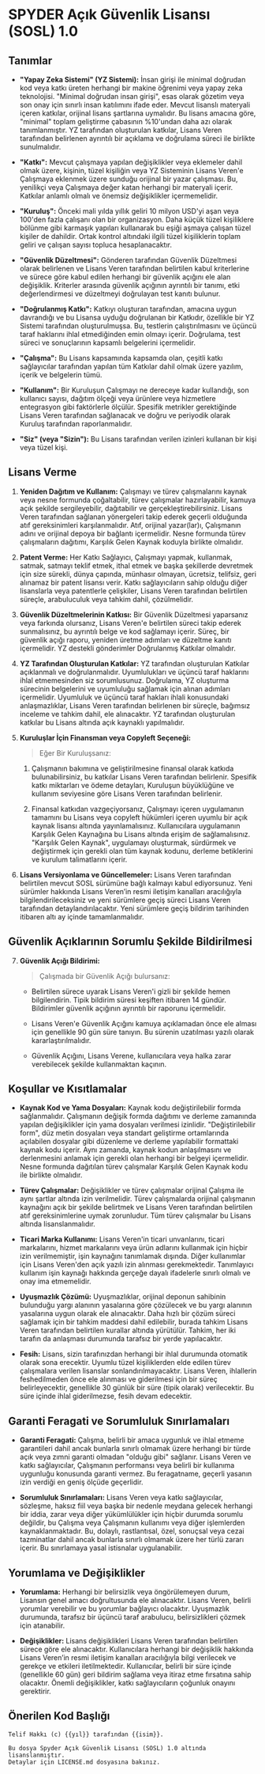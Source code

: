 # SPYDER Açık Güvenlik Lisansı (SOSL) 1.0 

## Tanımlar 

- **"Yapay Zeka Sistemi" (YZ Sistemi):** 
    İnsan girişi ile minimal doğrudan kod veya katkı üreten herhangi bir makine öğrenimi veya yapay zeka teknolojisi. "Minimal doğrudan insan girişi", esas olarak gözetim veya son onay için sınırlı insan katılımını ifade eder. Mevcut lisanslı materyali içeren katkılar, orijinal lisans şartlarına uymalıdır. Bu lisans amacına göre, "minimal" toplam geliştirme çabasının %10'undan daha azı olarak tanımlanmıştır. YZ tarafından oluşturulan katkılar, Lisans Veren tarafından belirlenen ayrıntılı bir açıklama ve doğrulama süreci ile birlikte sunulmalıdır.

- **"Katkı":** 
    Mevcut çalışmaya yapılan değişiklikler veya eklemeler dahil olmak üzere, kişinin, tüzel kişiliğin veya YZ Sisteminin Lisans Veren'e Çalışmaya eklenmek üzere sunduğu orijinal bir yazar çalışması. Bu, yenilikçi veya Çalışmaya değer katan herhangi bir materyali içerir. Katkılar anlamlı olmalı ve önemsiz değişiklikler içermemelidir.

- **"Kuruluş":**
    Önceki mali yılda yıllık geliri 10 milyon USD'yi aşan veya 100'den fazla çalışanı olan bir organizasyon. Daha küçük tüzel kişiliklere bölünme gibi karmaşık yapıları kullanarak bu eşiği aşmaya çalışan tüzel kişiler de dahildir. Ortak kontrol altındaki ilgili tüzel kişiliklerin toplam geliri ve çalışan sayısı topluca hesaplanacaktır.

- **"Güvenlik Düzeltmesi":**
    Gönderen tarafından Güvenlik Düzeltmesi olarak belirlenen ve Lisans Veren tarafından belirtilen kabul kriterlerine ve sürece göre kabul edilen herhangi bir güvenlik açığını ele alan değişiklik. Kriterler arasında güvenlik açığının ayrıntılı bir tanımı, etki değerlendirmesi ve düzeltmeyi doğrulayan test kanıtı bulunur.

- **"Doğrulanmış Katkı":**
    Katkıyı oluşturan tarafından, amacına uygun davrandığı ve bu Lisansa uyduğu doğrulanan bir Katkıdır, özellikle bir YZ Sistemi tarafından oluşturulmuşsa. Bu, testlerin çalıştırılmasını ve üçüncü taraf haklarını ihlal etmediğinden emin olmayı içerir. Doğrulama, test süreci ve sonuçlarının kapsamlı belgelerini içermelidir.

- **"Çalışma":**
    Bu Lisans kapsamında kapsamda olan, çeşitli katkı sağlayıcılar tarafından yapılan tüm Katkılar dahil olmak üzere yazılım, içerik ve belgelerin tümü.

- **"Kullanım":**
    Bir Kuruluşun Çalışmayı ne dereceye kadar kullandığı, son kullanıcı sayısı, dağıtım ölçeği veya ürünlere veya hizmetlere entegrasyon gibi faktörlerle ölçülür. Spesifik metrikler gerektiğinde Lisans Veren tarafından sağlanacak ve doğru ve periyodik olarak
    Kuruluş tarafından raporlanmalıdır.

- **"Siz" (veya "Sizin"):**
    Bu Lisans tarafından verilen izinleri kullanan bir kişi veya tüzel kişi.

## Lisans Verme

1. **Yeniden Dağıtım ve Kullanım:**
    Çalışmayı ve türev çalışmalarını kaynak veya nesne formunda çoğaltabilir, türev çalışmalar hazırlayabilir, kamuya açık şekilde sergileyebilir, dağıtabilir ve gerçekleştirebilirsiniz. Lisans Veren tarafından sağlanan yönergeleri takip ederek geçerli olduğunda atıf gereksinimleri karşılanmalıdır. Atıf, orijinal yazar(lar)ı, Çalışmanın adını ve orijinal depoya bir bağlantı içermelidir. Nesne formunda türev çalışmaların dağıtımı, Karşılık Gelen Kaynak koduyla birlikte olmalıdır.

2. **Patent Verme:**
    Her Katkı Sağlayıcı, Çalışmayı yapmak, kullanmak, satmak, satmayı teklif etmek, ithal etmek ve başka şekillerde devretmek için size sürekli, dünya çapında, münhasır olmayan, ücretsiz, telifsiz, geri alınamaz bir patent lisansı verir. Katkı sağlayıcıların sahip olduğu diğer lisanslarla veya patentlerle çelişkiler, Lisans Veren tarafından belirtilen süreçle, arabuluculuk veya tahkim dahil, çözülmelidir.

3. **Güvenlik Düzeltmelerinin Katkısı:**
    Bir Güvenlik Düzeltmesi yaparsanız veya farkında olursanız, Lisans Veren'e belirtilen süreci takip ederek sunmalısınız, bu ayrıntılı belge ve kod sağlamayı içerir. Süreç, bir güvenlik açığı raporu, yeniden üretme adımları ve düzeltme kanıtı içermelidir. YZ destekli gönderimler Doğrulanmış Katkılar olmalıdır.

4. **YZ Tarafından Oluşturulan Katkılar:**
    YZ tarafından oluşturulan Katkılar açıklanmalı ve doğrulanmalıdır. Uyumlulukları ve üçüncü taraf haklarını ihlal etmemesinden siz sorumlusunuz. Doğrulama, YZ oluşturma sürecinin belgelerini ve uyumluluğu sağlamak için alınan adımları içermelidir. Uyumluluk ve üçüncü taraf hakları ihlali konusundaki anlaşmazlıklar, Lisans Veren tarafından belirlenen bir süreçle, bağımsız inceleme ve tahkim dahil, ele alınacaktır. YZ tarafından oluşturulan katkılar bu Lisans altında açık kaynaklı yapılmalıdır.

5. **Kuruluşlar İçin Finansman veya Copyleft Seçeneği:**
    > Eğer Bir Kuruluşsanız:

    1. Çalışmanın bakımına ve geliştirilmesine finansal olarak katkıda bulunabilirsiniz, bu katkılar Lisans Veren tarafından belirlenir. Spesifik katkı miktarları ve ödeme detayları, Kuruluşun büyüklüğüne ve kullanım seviyesine göre Lisans Veren tarafından belirlenir.

    2. Finansal katkıdan vazgeçiyorsanız, Çalışmayı içeren uygulamanın tamamını bu Lisans veya copyleft hükümleri içeren uyumlu bir açık kaynak lisansı altında yayınlamalısınız. Kullanıcılara uygulamanın Karşılık Gelen Kaynağına bu Lisans altında erişim de sağlamalısınız. "Karşılık Gelen Kaynak", uygulamayı oluşturmak, sürdürmek ve değiştirmek için gerekli olan tüm kaynak kodunu, derleme betiklerini ve kurulum talimatlarını içerir.

6. **Lisans Versiyonlama ve Güncellemeler:**
    Lisans Veren tarafından belirtilen mevcut SOSL sürümüne bağlı kalmayı kabul ediyorsunuz. Yeni sürümler hakkında Lisans Veren’in resmi iletişim kanalları aracılığıyla bilgilendirileceksiniz ve yeni sürümlere geçiş süreci Lisans Veren tarafından detaylandırılacaktır. Yeni sürümlere geçiş bildirim tarihinden itibaren altı ay içinde tamamlanmalıdır.

## Güvenlik Açıklarının Sorumlu Şekilde Bildirilmesi

7. **Güvenlik Açığı Bildirimi:**
    > Çalışmada bir Güvenlik Açığı bulursanız:

    - Belirtilen sürece uyarak Lisans Veren'i gizli bir şekilde hemen bilgilendirin. Tipik bildirim süresi keşiften itibaren 14 gündür. Bildirimler güvenlik açığının ayrıntılı bir raporunu içermelidir.

    - Lisans Veren'e Güvenlik Açığını kamuya açıklamadan önce ele alması için genellikle 90 gün süre tanıyın. Bu sürenin uzatılması yazılı olarak kararlaştırılmalıdır.

    - Güvenlik Açığını, Lisans Verene, kullanıcılara veya halka zarar verebilecek şekilde kullanmaktan kaçının. 

## Koşullar ve Kısıtlamalar

- **Kaynak Kod ve Yama Dosyaları:**
    Kaynak kodu değiştirilebilir formda sağlanmalıdır. Çalışmanın değişik formda dağıtımı ve derleme zamanında yapılan değişiklikler için yama dosyaları verilmesi izinlidir. "Değiştirilebilir form", düz metin dosyaları veya standart geliştirme ortamlarında açılabilen dosyalar gibi düzenleme ve derleme yapılabilir formattaki kaynak kodu içerir. Aynı zamanda, kaynak kodun anlaşılmasını ve derlenmesini anlamak için gerekli olan herhangi bir belgeyi içermelidir. Nesne formunda dağıtılan türev çalışmalar Karşılık Gelen Kaynak kodu ile birlikte olmalıdır.

- **Türev Çalışmalar:**
    Değişiklikler ve türev çalışmalar orijinal Çalışma ile aynı şartlar altında izin verilmelidir. Türev çalışmalarda orijinal çalışmanın kaynağını açık bir şekilde belirtmek ve Lisans Veren tarafından belirtilen atıf gereksinimlerine uymak zorunludur. Tüm türev çalışmalar bu Lisans altında lisanslanmalıdır.

- **Ticari Marka Kullanımı:**
    Lisans Veren'in ticari unvanlarını, ticari markalarını, hizmet markalarını veya ürün adlarını kullanmak için hiçbir izin verilmemiştir, işin kaynağını tanımlamak dışında. Diğer kullanımlar için Lisans Veren'den açık yazılı izin alınması gerekmektedir. Tanımlayıcı kullanım işin kaynağı hakkında gerçeğe dayalı ifadelerle sınırlı olmalı ve onay ima etmemelidir.

- **Uyuşmazlık Çözümü:**
    Uyuşmazlıklar, orijinal deponun sahibinin bulunduğu yargı alanının yasalarına göre çözülecek ve bu yargı alanının yasalarına uygun olarak ele alınacaktır. Daha hızlı bir çözüm süreci sağlamak için bir tahkim maddesi dahil edilebilir, burada tahkim Lisans Veren tarafından belirtilen kurallar altında yürütülür. Tahkim, her iki tarafın da anlaşması durumunda tarafsız bir yerde yapılacaktır.

- **Fesih:**
    Lisans, sizin tarafınızdan herhangi bir ihlal durumunda otomatik olarak sona erecektir. Uyumlu tüzel kişiliklerden elde edilen türev çalışmalara verilen lisanslar sonlandırılmayacaktır. Lisans Veren, ihlallerin feshedilmeden önce ele alınması ve giderilmesi için bir süreç belirleyecektir, genellikle 30 günlük bir süre (tipik olarak) verilecektir. Bu süre içinde ihlal giderilmezse, fesih devam edecektir.

## Garanti Feragati ve Sorumluluk Sınırlamaları

- **Garanti Feragati:**
    Çalışma, belirli bir amaca uygunluk ve ihlal etmeme garantileri dahil ancak bunlarla sınırlı olmamak üzere herhangi bir türde açık veya zımni garanti olmadan "olduğu gibi" sağlanır. Lisans Veren ve katkı sağlayıcılar, Çalışmanın performansı veya belirli bir kullanıma uygunluğu konusunda garanti vermez. Bu feragatname, geçerli yasanın izin verdiği en geniş ölçüde geçerlidir.

- **Sorumluluk Sınırlamaları:**
    Lisans Veren veya katkı sağlayıcılar, sözleşme, haksız fiil veya başka bir nedenle meydana gelecek herhangi bir iddia, zarar veya diğer yükümlülükler için hiçbir durumda sorumlu değildir, bu Çalışma veya Çalışmanın kullanımı veya diğer işlemlerden kaynaklanmaktadır. Bu, dolaylı, rastlantısal, özel, sonuçsal veya cezai tazminatlar dahil ancak bunlarla sınırlı olmamak üzere her türlü zararı içerir.
    Bu sınırlamaya yasal istisnalar uygulanabilir.

## Yorumlama ve Değişiklikler

- **Yorumlama:**
    Herhangi bir belirsizlik veya öngörülemeyen durum, Lisansın genel amacı doğrultusunda ele alınacaktır. Lisans Veren, belirli yorumlar verebilir ve bu yorumlar bağlayıcı olacaktır. Uyuşmazlık durumunda, tarafsız bir üçüncü taraf arabulucu, belirsizlikleri çözmek için atanabilir.

- **Değişiklikler:**
    Lisans değişiklikleri Lisans Veren tarafından belirtilen sürece göre ele alınacaktır. Kullanıcılara herhangi bir değişiklik hakkında Lisans Veren’in resmi iletişim kanalları aracılığıyla bilgi verilecek ve gerekçe ve etkileri iletilmektedir. Kullanıcılar, belirli bir süre içinde (genellikle 60 gün) geri bildirim sağlama veya itiraz etme fırsatına sahip olacaktır. Önemli değişiklikler, katkı sağlayıcıların çoğunluk onayını gerektirir.

## Önerilen Kod Başlığı

```plaintext
Telif Hakkı (c) {{yıl}} tarafından {{isim}}.

Bu dosya Spyder Açık Güvenlik Lisansı (SOSL) 1.0 altında lisanslanmıştır.
Detaylar için LICENSE.md dosyasına bakınız.
```